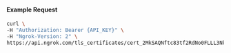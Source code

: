 
#### Example Request
```bash
curl \
-H "Authorization: Bearer {API_KEY}" \
-H "Ngrok-Version: 2" \
https://api.ngrok.com/tls_certificates/cert_2MkSAQNftc83tf2RdNo0FLLL3Nk
